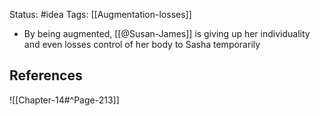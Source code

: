 Status: #idea
Tags: [[Augmentation-losses]]

* By being augmented, [[@Susan-James]] is giving up her individuality and even losses control of her body to Sasha temporarily

## References

![[Chapter-14#^Page-213]] 